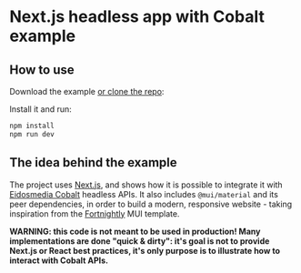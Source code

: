 # Next.js headless app with Cobalt example

## How to use

Download the example [or clone the repo](https://github.com/EidosMedia/cobalt-nextjs-poc):

Install it and run:

```sh
npm install
npm run dev
```


## The idea behind the example

The project uses [Next.js](https://github.com/vercel/next.js), and shows how it is possible to integrate it with [Eidosmedia Cobalt](https://www.eidosmedia.com/platforms/#cobalt) headless APIs.
It also includes `@mui/material` and its peer dependencies, in order to build a modern, responsive website - taking inspiration from the [Fortnightly](https://material.io/design/material-studies/fortnightly.html) MUI template.

**WARNING: this code is not meant to be used in production!  Many implementations are done "quick & dirty": it's goal is not to provide Next.js or React best practices, it's only purpose is to illustrate how to interact with Cobalt APIs.**
